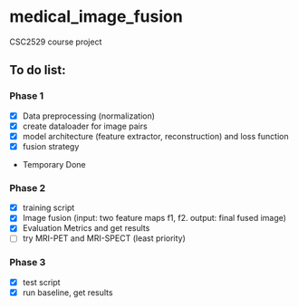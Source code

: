 # medical_image_fusion
CSC2529 course project


## To do list:
### Phase 1
- [x] Data preprocessing (normalization)
- [x] create dataloader for image pairs
- [x] model architecture (feature extractor, reconstruction) and loss function
- [x] fusion strategy
- Temporary Done

### Phase 2
- [x] training script
- [x] Image fusion (input: two feature maps f1, f2. output: final fused image)
- [x] Evaluation Metrics and get results
- [ ] try MRI-PET and MRI-SPECT (least priority)

### Phase 3
- [x] test script
- [x] run baseline, get results
